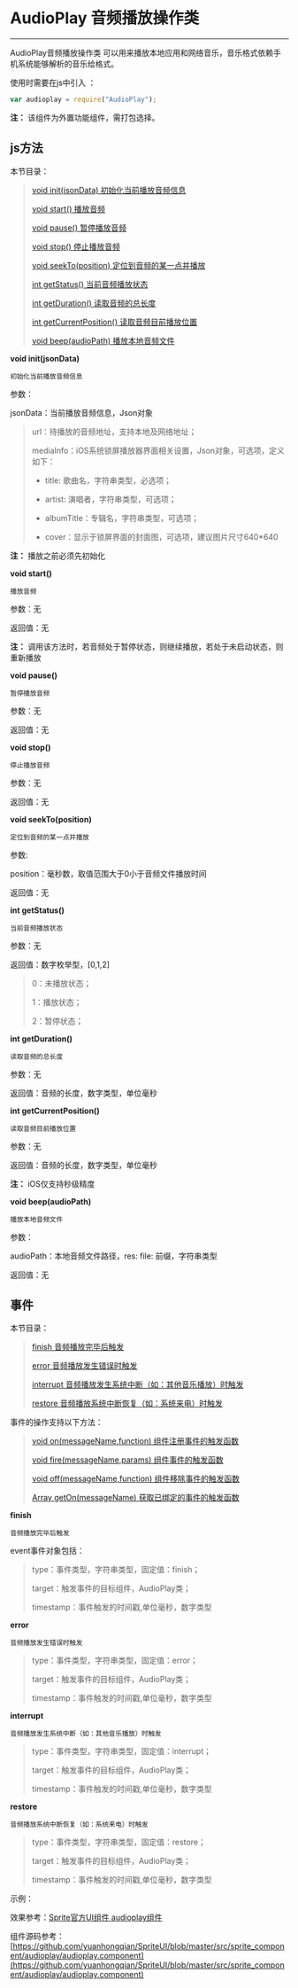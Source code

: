 # AudioPlay 音频播放操作类

----------

AudioPlay音频播放操作类 可以用来播放本地应用和网络音乐，音乐格式依赖手机系统能够解析的音乐给格式。


使用时需要在js中引入 ：

```javascript
var audioplay = require("AudioPlay"); 
```

**注：** 该组件为外置功能组件，需打包选择。

<h2 id="cid_1">js方法</h2>  

本节目录：

>[ void init(jsonData)  初始化当前播放音频信息 ](#ff_0)
> 
> [void start()  播放音频 ](#ff_1)
> 
>[ void pause()  暂停播放音频](#ff_2)
> 
>[ void stop()  停止播放音频](#ff_3)
>
>[void seekTo(position)  定位到音频的某一点并播放](#ff_4)
>
>[int getStatus()  当前音频播放状态](#ff_5)
>
>[int getDuration()  读取音频的总长度](#ff_6)
>
>[int getCurrentPosition()  读取音频目前播放位置](#ff_7)
>
>[void beep(audioPath)  播放本地音频文件](#ff_8)






<span id="ff_0">**void init(jsonData)**</span>  

<code>初始化当前播放音频信息</code>  

参数：  

jsonData：当前播放音频信息，Json对象

>    url：待播放的音频地址，支持本地及网络地址；
>    
>    mediaInfo：iOS系统锁屏播放器界面相关设置，Json对象，可选项，定义如下：  
> 
> -  title: 歌曲名，字符串类型，必选项；
> 
> -  artist: 演唱者，字符串类型，可选项；
> 
> -  albumTitle：专辑名，字符串类型，可选项；
> 
> -   cover：显示于锁屏界面的封面图，可选项，建议图片尺寸640*640

**注：** 播放之前必须先初始化


<span id="ff_1">**void start()**</span>  

<code>播放音频</code>
 
参数：无

返回值：无

**注：** 调用该方法时，若音频处于暂停状态，则继续播放，若处于未启动状态，则重新播放




<span id="ff_2">**void pause()**</span>  

<code>暂停播放音频</code>   

参数：无 

返回值：无


<span id="ff_3">**void stop()**</span>  

<code>停止播放音频</code>  

参数：无  

返回值：无


<span id="ff_4">**void seekTo(position)**</span>  

<code>定位到音频的某一点并播放</code> 

参数:  

position：毫秒数，取值范围大于0小于音频文件播放时间

返回值：无

<span id="ff_5">**int getStatus()**</span>  

<code>当前音频播放状态</code> 

参数：无  

返回值：数字枚举型，[0,1,2] 

> 0：未播放状态；
> 
> 1：播放状态；
> 
> 2：暂停状态；


<span id="ff_6">**int getDuration()**</span>  

<code>读取音频的总长度</code>  

参数：无 

返回值：音频的长度，数字类型，单位毫秒


<span id="ff_7">**int getCurrentPosition()**</span>  

<code>读取音频目前播放位置</code>  

参数：无  

返回值：音频的长度，数字类型，单位毫秒  

**注：** iOS仅支持秒级精度


<span id="ff_8">**void beep(audioPath)**</span>  

<code>播放本地音频文件</code>   

参数：  

audioPath：本地音频文件路径，res: file: 前缀，字符串类型  

返回值：无






<h2 id="cid_5">事件</h2>  

本节目录： 

> [finish   音频播放完毕后触发](#sj_0)
> 
> [error  音频播放发生错误时触发 ](#sj_1)
> 
> [interrupt  音频播放发生系统中断（如：其他音乐播放）时触发](#sj_2)
> 
> [restore  音频播放系统中断恢复（如：系统来电）时触发](#sj_3)



事件的操作支持以下方法：

> [void on(messageName,function)   组件注册事件的触发函数](https://gitdocument.exmobi.cn/sprite-begin/ggff.html#jjxg_1)   
> 
> [void fire(messageName,params)  组件事件的触发函数](https://gitdocument.exmobi.cn/sprite-begin/ggff.html#jjxg_2)   
> 
> [void off(messageName,function)  组件移除事件的触发函数](https://gitdocument.exmobi.cn/sprite-begin/ggff.html#jjxg_3)  
>  
> [Array getOn(messageName)  获取已绑定的事件的触发函数](https://gitdocument.exmobi.cn/sprite-begin/ggff.html#jjxg_4)   



<span id="sj_0">**finish**</span>  

<code>音频播放完毕后触发</code>   

event事件对象包括：  

> type：事件类型，字符串类型，固定值：finish； 
> 
> target：触发事件的目标组件，AudioPlay类； 
> 
> timestamp：事件触发的时间戳,单位毫秒，数字类型  


<span id="sj_1">**error**</span>  

<code>音频播放发生错误时触发</code>    

> type：事件类型，字符串类型，固定值：error； 
> 
> target：触发事件的目标组件，AudioPlay类； 
> 
> timestamp：事件触发的时间戳,单位毫秒，数字类型  


<span id="sj_2">**interrupt**</span>  

<code>音频播放发生系统中断（如：其他音乐播放）时触发</code>    

> type：事件类型，字符串类型，固定值：interrupt； 
> 
> target：触发事件的目标组件，AudioPlay类； 
> 
> timestamp：事件触发的时间戳,单位毫秒，数字类型  



<span id="sj_3">**restore**</span>  

<code>音频播放系统中断恢复（如：系统来电）时触发</code>    

> type：事件类型，字符串类型，固定值：restore； 
> 
> target：触发事件的目标组件，AudioPlay类； 
> 
> timestamp：事件触发的时间戳,单位毫秒，数字类型  


示例：

效果参考：[Sprite官方UI组件 audioplay组件 ](https://gitdocument.exmobi.cn/sprite-official-ui/audioplay.html) 

组件源码参考：  [https://github.com/yuanhongqian/SpriteUI/blob/master/src/sprite_component/audioplay/audioplay.component](https://github.com/yuanhongqian/SpriteUI/blob/master/src/sprite_component/audioplay/audioplay.component)
